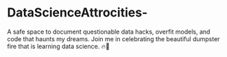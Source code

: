 # DataScienceAttrocities-
A safe space to document questionable data hacks, overfit models, and code that haunts my dreams. Join me in celebrating the beautiful dumpster fire that is learning data science. 🔥🚜
